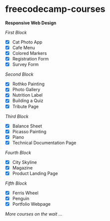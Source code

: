# freecodecamp-courses

**Responsive Web Design**

*First Block*
- [x]  Cat Photo App
- [x]  Cafe Menu
- [x]  Colored Markers
- [x]  Registration Form
- [x]  Survey Form

*Second Block*
- [x]  Rothko Painting
- [x]  Photo Gallery
- [x]  Nutrition Label
- [x]  Building a Quiz
- [x]  Tribute Page

*Third Block*
- [x]  Balance Sheet
- [x]  Picasso Painting
- [x]  Piano
- [x]  Technical Documentation Page

*Fourth Block*
- [x]  City Skyline
- [x]  Magazine
- [x]  Product Landing Page

*Fifth Block*
- [x]  Ferris Wheel
- [x]  Penguin
- [x]  Portfolio Webpage

*More courses on the wait ...*